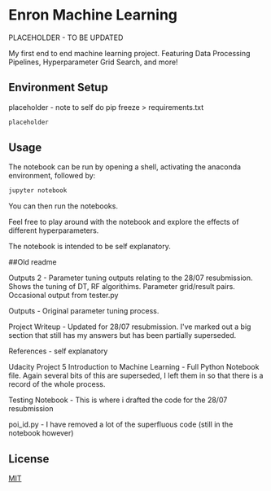 # Enron Machine Learning

PLACEHOLDER - TO BE UPDATED

My first end to end machine learning project. Featuring Data Processing Pipelines, Hyperparameter Grid Search, and more!

## Environment Setup

placeholder - note to self do pip freeze > requirements.txt

```bash
placeholder
```

## Usage

The notebook can be run by opening a shell, activating the anaconda environment, followed by:

```bash
jupyter notebook
```
You can then run the notebooks.

Feel free to play around with the notebook and explore the effects of different hyperparameters.

The notebook is intended to be self explanatory.

##Old readme

Outputs 2 - Parameter tuning outputs relating to the 28/07 resubmission. Shows the tuning of DT, RF algorithims. Parameter grid/result pairs. Occasional output from tester.py

Outputs - Original parameter tuning process.

Project Writeup - Updated for 28/07 resubmission. I've marked out a big section that still has my answers but has been partially superseded.

References - self explanatory

Udacity Project 5 Introduction to Machine Learning - Full Python Notebook file.  Again several bits of this are superseded, I left them in so that there is a record of the whole process. 

Testing Notebook - This is where i drafted the code for the 28/07 resubmission

poi_id.py - I have removed a lot of the superfluous code (still in the notebook however)

## License

[MIT](https://choosealicense.com/licenses/mit/)